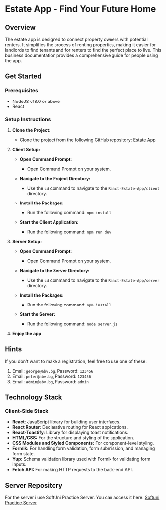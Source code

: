 # Estate App - Find Your Future Home

## Overview
The estate app is designed to connect property owners with potential renters. It simplifies the process of renting properties, making it easier for landlords to find tenants and for renters to find the perfect place to live. This business documentation provides a comprehensive guide for people using the app.

## Get Started

### Prerequisites
- NodeJS v18.0 or above
- React

### Setup Instructions

1. **Clone the Project:**
   - Clone the project from the following GitHub repository: [Estate App](https://github.com/AntonTodorov321/React-Estate-App)

2. **Client Setup:**
   - **Open Command Prompt:**
     - Open Command Prompt on your system.

   - **Navigate to the Project Directory:**
     - Use the `cd` command to navigate to the `React-Estate-App/client` directory.

   - **Install the Packages:**
     - Run the following command: `npm install`

   - **Start the Client Application:**
     - Run the following command: `npm run dev`

3. **Server Setup:**
   - **Open Command Prompt:**
     - Open Command Prompt on your system.

   - **Navigate to the Server Directory:**
     - Use the `cd` command to navigate to the `React-Estate-App/server` directory.

   - **Install the Packages:**
     - Run the following command: `npm install`

   - **Start the Server:**
     - Run the following command: `node server.js`

4. **Enjoy the app**

## Hints
If you don't want to make a registration, feel free to use one of these:
1. Email: `george@abv.bg`, Password: `123456`
2. Email: `peter@abv.bg`, Password: `123456`
3. Email: `admin@abv.bg`, Password: `admin`

## Technology Stack

### Client-Side Stack
- **React**: JavaScript library for building user interfaces.
- **React Router**: Declarative routing for React applications.
- **React-Toastify**: Library for displaying toast notifications.
- **HTML/CSS:** For the structure and styling of the application.
- **CSS Modules and Styled Components:** For component-level styling.
- **Formik:** For handling form validation, form submission, and managing form state.
- **Yup:** Schema validation library used with Formik for validating form inputs.
- **Fetch API:** For making HTTP requests to the back-end API.

## Server Repository
For the server i use SoftUni Practice Server. You can access it here:  [Softuni Practice Server](https://github.com/softuni-practice-server/softuni-practice-server)
